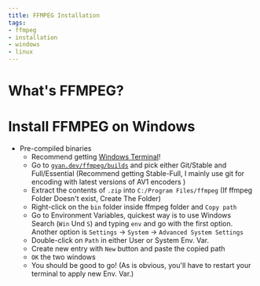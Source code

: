 ```yaml
---
title: FFMPEG Installation
tags:
- ffmpeg
- installation
- windows
- linux
---
```

# What's FFMPEG?
# Install FFMPEG on Windows
* Pre-compiled binaries
	* Recommend getting [Windows Terminal](https://learn.microsoft.com/en-us/windows/terminal/)!
	* Go to [`gyan.dev/ffmpeg/builds`](https://www.gyan.dev/ffmpeg/builds/) and pick either Git/Stable and Full/Essential (Recommend getting Stable-Full, I mainly use git for encoding with latest versions of AV1 encoders )
	* Extract the contents of `.zip` into `C:/Program Files/ffmpeg` (If ffmpeg Folder Doesn't exist, Create The Folder)
	* Right-click on the `bin` folder inside ffmpeg folder and `Copy path`
	* Go to Environment Variables, quickest way is to use Windows Search (`Win` Und `S`) and typing `env` and go with the first option. Another option is `Settings` -> `System` -> `Advanced System Settings`
	* Double-click on `Path` in either User or System Env. Var. 
	* Create new entry with `New` button and paste the copied path
	* `OK` the two windows
	* You should be good to go! (As is obvious, you'll have to restart your terminal to apply new Env. Var.)